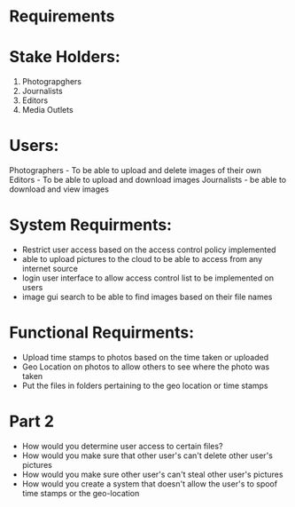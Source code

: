 # Requirements 

# Stake Holders:

1) Photograpghers
2) Journalists
3) Editors
4) Media Outlets


# Users:
 Photographers
    - To be able to upload and delete images of their own
 Editors
    - To be able to upload and download images
Journalists 
     - be able to download and view images
    
# System Requirments:
 - Restrict user access based on the access control policy implemented
 - able to upload pictures to the cloud to be able to access from any internet source
 - login user interface to allow access control list to be implemented on users
 - image gui search to be able to find images based on their file names

# Functional Requirments:

- Upload time stamps to photos based on the time taken or uploaded
- Geo Location on photos to allow others to see where the photo was taken
- Put the files in folders pertaining to the geo location or time stamps

# Part 2
- How would you determine user access to certain files?
- How would you make sure that other user's can't delete other user's pictures
- How would you make sure other user's can't steal other user's pictures
- How would you create a system that doesn't allow the user's to spoof time stamps or the geo-location

